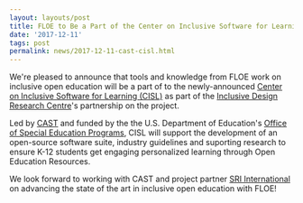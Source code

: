 ```yaml
---
layout: layouts/post
title: FLOE to Be a Part of the Center on Inclusive Software for Learning
date: '2017-12-11'
tags: post
permalink: news/2017-12-11-cast-cisl.html
---
```

<p>
We're pleased to announce that tools and knowledge from FLOE work on inclusive open
education will be a part of to the newly-announced <a href="http://www.cast.org/w
hats-new/news/2017/center-for-inclusive-software-for-learning.html#.Wi7t9xNSwUE">
Center on Inclusive Software for Learning (CISL)</a> as part of the <a href="https
://idrc.ocadu.ca/">Inclusive Design Research Centre</a>'s partnership on the project.
</p>
<p>
Led by <a href="http://www.cast.org/">CAST</a> and funded by the the U.S. Department
of Education's <a href="https://www2.ed.gov/about/offices/list/osers/osep/index.html">
Office of Special Education Programs</a>, CISL will support the development of an
open-source software suite, industry guidelines and suporting research to ensure
K-12 students get engaging personalized learning through Open Education Resources.
</p>
<p>
We look forward to working with CAST and project partner <a href="https://www.sri.com/">
SRI International</a> on advancing the state of the art in inclusive open education with FLOE!
</p>
